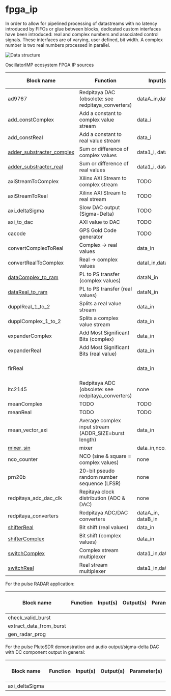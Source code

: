 # fpga_ip

In order to allow for pipelined processing of datastreams with no latency introduced by FIFOs or glue between blocks, dedicated
custom interfaces have been introduced: real and complex numbers and associated control signals. These interfaces are of varying,
user defined, bit width. A complex number is two real numbers processed in parallel.

![Data structure](https://github.com/oscimp/oscimpDigital/blob/master/doc/conferences/gnuradioDays2019/img/displayIf.png)

OscillatorIMP ecosystem FPGA IP sources

|     Block name      |    Function                           | Input(s)  | Output(s)          | Parameter(s)   | Driver | Library function(s) (liboscimp) |
|---------------------|---------------------------------------|-----------|--------------------|----------------|--------|---------------------------------|
|ad9767               |Redpitaya DAC (obsolete: see redpitaya_converters) |dataA_in,dataB_in| none |none        |none    |                                 |
|add_constComplex     | Add a constant to complex value stream| data_i    | data_o             | DATA_IN_SIZE(16), DATA_OUT_SIZE(18) | TODO   |   TODO     |                  
|add_constReal        | Add a constant to real value stream   | data_i   | data_o             | DATA_IN_SIZE(16), DATA_OUT_SIZE(18)            | TODO   |          TODO                   |                  
|[adder_substracter_complex](https://github.com/oscimp/oscimpDigital/blob/master/doc/IP/adder_subtractor.md)| Sum or difference of complex values| data1_i, data2_i  | data_o   | DATA_SIZE(16)   | none   |          none    |none           |                  
|[adder_substracter_real](https://github.com/oscimp/oscimpDigital/blob/master/doc/IP/adder_subtractor.md)| Sum or difference of real values     |  data1_i, data2_i  | data_o   | DATA_SIZE(16)   | none   |          none                   |                  
|axiStreamToComplex   | Xilinx AXI Stream to complex stream   |  TODO     | TODO               | TODO           | TODO   |          TODO                   |                  
|axiStreamToReal      |Xilinx AXI Stream to real stream       |  TODO     | TODO               | TODO           | TODO   |          TODO                   |                  
|axi_deltaSigma       |Slow DAC output (Sigma-Delta)          |  TODO     | TODO               | TODO           | TODO   |          TODO                   |                  
|axi_to_dac           |AXI value to DAC                       |  TODO     | TODO               | TODO           | TODO   |          TODO                   |                  
|cacode               |GPS Gold Code generator                |  TODO     | TODO               | TODO           | TODO   |          TODO                   |                  
|convertComplexToReal |Complex -> real values                 |data_in   | dataI_out,dataQ_out |DATA_SIZE(8)    |none    | none                            |
|convertRealToComplex |Real -> complex values                 |dataI_in,dataQ_in|data_out      |DATA_SIZE(8)    |none    |                                 |
|[dataComplex_to_ram](https://github.com/oscimp/oscimpDigital/blob/master/doc/IP/data_to_ram.md)   |PL to PS transfer (complex values)     |dataN_in   |none                |DATA_SIZE(32), NB_INPUT(12), NB_SAMPLE(1024) |data_to_ram| |
|[dataReal_to_ram](https://github.com/oscimp/oscimpDigital/blob/master/doc/IP/data_to_ram.md)      |PL to PS transfer (real values)        |dataN_in   |none                |DATA_SIZE(32), NB_INPUT(12), NB_SAMPLE(1024) |data_to_ram| |
|dupplReal_1_to_2     |Splits a real value stream             |data_in    |data1_out,data2_out |DATA_SIZE(8)    |none    |                                 |
|dupplComplex_1_to_2  |Splits a complex value stream          |data_in    |data1_out,data2_out |DATA_SIZE(8)    |none    |                                 |
|expanderComplex      |Add Most Significant Bits (complex)    |data_in    |data_out            |DATA_IN_SIZE(16), DATA_OUT_SIZE(16) | none |               |
|expanderReal         |Add Most Significant Bits (real value) |data_in    |data_out            |DATA_IN_SIZE(16), DATA_OUT_SIZE(16) | none |               |
|firReal              |                                       |data_in    |data_out            |DATA_SIZE(16), NB_COEFF(128), DECIMATE_FACTOR(32), DATA_OUT_SIZE(32), COEFF_SIZE(16)|fir| |
|ltc2145              |Redpitaya ADC (obsolete: see redpitaya_converters) |none |dataA_out,dataB_out |none      |none    |                                 |
|meanComplex          |TODO                                   |  TODO     | TODO               | TODO           | TODO   |          TODO                   |                  
|meanReal             |TODO                                   |  TODO     | TODO               | TODO           | TODO   |          TODO                   |                  
|mean_vector_axi      |Average complex input stream (ADDR_SIZE=burst length) |data_in| data_out|DATA_SIZE(14),MAX_NB_ACCUM(1024),ADDR_SIZE(10)|   |        |
|[mixer_sin](https://github.com/oscimp/oscimpDigital/blob/master/doc/IP/mixer.md) |mixer                        |data_in,nco_in|data_out |DATA_SIZE(16), NCO_SIZE(16)|none||
|nco_counter          |NCO (sine & square = complex values)   |none       |sine_out, square_out |COUNTER_SIZE(28), DATA_SIZE(16) |nco_counter|nco_counter_send_conf|
|prn20b               | 20-bit pseudo random number sequence (LFSR)|none  | data_out           | none           | none   | none |                          |
|redpitaya_adc_dac_clk|Repitaya clock distribution (ADC & DAC)|none       |none                |none            |none                                    | |
|redpitaya_converters | Redpitaya ADC/DAC converters | dataA_in, dataB_in | dataA_out, dataB_out| ADC_EN(true), DAC_EN(true), ADC_SIZE(14)          | none            | none             |
|[shifterReal](https://github.com/oscimp/oscimpDigital/blob/master/doc/IP/shifter.md)          |Bit shift (real values)   |data_in |data_out |DATA_IN_SIZE(32), DATA_OUT_SIZE(16)   |none    | |
|[shifterComplex](https://github.com/oscimp/oscimpDigital/blob/master/doc/IP/shifter.md)       |Bit shift (complex values)|data_in |data_out |DATA_IN_SIZE(32), DATA_OUT_SIZE(16)   |none    | |
|[switchComplex](https://github.com/oscimp/oscimpDigital/blob/master/doc/IP/switch.md)        |Complex stream multiplexer             |data1_in,data2_in   | data_out  |DATA_SIZE(16),DEFAULT_INPUT(0) |switch   | switch_conf     |
|[switchReal](https://github.com/oscimp/oscimpDigital/blob/master/doc/IP/switch.md)           |Real stream multiplexer                |data1_in,data2_in   | data_out  |DATA_SIZE(16),DEFAULT_INPUT(0) |switch   | switch_conf     |

For the pulse RADAR application:

|     Block name      |    Function                           | Input(s)  | Output(s)          | Parameter(s)   | Driver | Library function(s) (liboscimp) |
|---------------------|---------------------------------------|-----------|--------------------|----------------|--------|---------------------------------|
|check_valid_burst      |
|extract_data_from_burst|
|gen_radar_prog         |

For the pulse PlutoSDR demonstration and audio output/sigma-delta DAC with DC component output in general:

|     Block name      |    Function                           | Input(s)  | Output(s)          | Parameter(s)   | Driver | Library function(s) (liboscimp) |
|---------------------|---------------------------------------|-----------|--------------------|----------------|--------|---------------------------------|
|axi_deltaSigma         |

